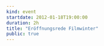 ```yaml
---
kind: event
startdate: 2012-01-18T19:00:00
duration: 2h
title: "Eröffnungsrede Filmwinter"
public: true
---
```


